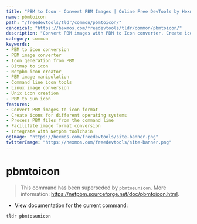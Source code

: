 ```yaml
---
title: "PBM to Icon - Convert PBM Images | Online Free DevTools by Hexmos"
name: pbmtoicon
path: "/freedevtools/tldr/common/pbmtoicon/"
canonical: "https://hexmos.com/freedevtools/tldr/common/pbmtoicon/"
description: "Convert PBM images with PBM to Icon converter. Create icons from PBM files, enabling seamless integration with various platforms. Free online tool, no registration required."
category: common
keywords:
- PBM to icon conversion
- PBM image converter
- Icon generation from PBM
- Bitmap to icon
- Netpbm icon creator
- PBM image manipulation
- Command line icon tools
- Linux image conversion
- Unix icon creation
- PBM to Sun icon
features:
- Convert PBM images to icon format
- Create icons for different operating systems
- Process PBM files from the command line
- Facilitate image format conversion
- Integrate with Netpbm toolchain
ogImage: "https://hexmos.com/freedevtools/site-banner.png"
twitterImage: "https://hexmos.com/freedevtools/site-banner.png"
---
```


# pbmtoicon

> This command has been superseded by `pbmtosunicon`.
> More information: <https://netpbm.sourceforge.net/doc/pbmtoicon.html>.

- View documentation for the current command:

`tldr pbmtosunicon`
